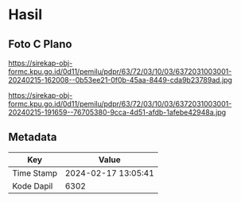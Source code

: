 # Hasil

## Foto C Plano

https://sirekap-obj-formc.kpu.go.id/0d11/pemilu/pdpr/63/72/03/10/03/6372031003001-20240215-162008--0b53ee21-0f0b-45aa-8449-cda9b23789ad.jpg

https://sirekap-obj-formc.kpu.go.id/0d11/pemilu/pdpr/63/72/03/10/03/6372031003001-20240215-191659--76705380-9cca-4d51-afdb-1afebe42948a.jpg


## Metadata

| Key        | Value               |
| ---------- | ------------------- |
| Time Stamp | 2024-02-17 13:05:41 |
| Kode Dapil | 6302                |



